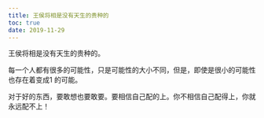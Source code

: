 ```yaml
---
title: 王侯将相是没有天生的贵种的
toc: true
date: 2019-11-29
---
```


王侯将相是没有天生的贵种的。

每一个人都有很多的可能性，只是可能性的大小不同，但是，即使是很小的可能性也存在着变成1 的可能。

对于好的东西，要敢想也要敢要。要相信自己配的上。你不相信自己配得上，你就永远配不上！
